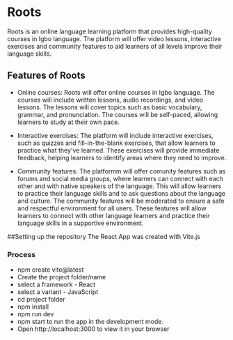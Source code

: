 # Roots
Roots is an online language learning platform that provides high-quality courses in Igbo language.
The platform will offer video lessons, interactive exercises and community features to aid learners of all levels improve their language skills.

## Features of Roots

- Online courses: 
Roots will offer online courses in Igbo language. The courses will include written lessons, audio recordings, and video lessons. 
The lessons will cover topics such as basic vocabulary, grammar, and pronunciation. The courses will be self-paced, allowing learners to study at their own pace.

- Interactive exercises: 
The platform will include interactive exercises, such as quizzes and fill-in-the-blank exercises, that allow learners to practice what they've learned. 
These exercises will provide immediate feedback, helping learners to identify areas where they need to improve.

- Community features: 
The platformm will offer comunity features such as forums and social media groups, where learners can connect with each other and with native speakers of the language. This will allow learners to practice their language skills and to ask questions about the language and culture. 
The community features will be moderated to ensure a safe and respectful environment for all users. These features will allow learners to connect with other language learners and practice their language skills in a supportive environment.

##Setting up the repository
The React App was created with Vite.js

### Process
- npm create vite@latest
- Create the project folder/name 
- select a framework - React
- select a variant - JavaScript
- cd project folder 
- npm install
- npm run dev
- npm start to run the app in the development mode.
- Open http://localhost:3000 to view it in your browser


